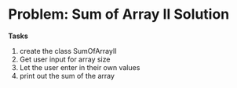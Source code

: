 # Problem: Sum of Array II Solution

**Tasks**
1. create the class SumOfArrayII
2. Get user input for array size
3. Let the user enter in their own values
4. print out the sum of the array

